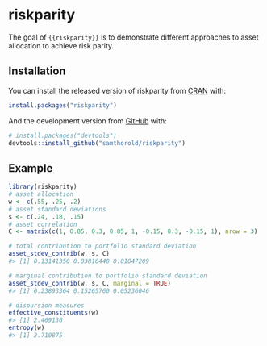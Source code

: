
<!-- README.md is generated from README.Rmd. Please edit that file -->

# riskparity

<!-- badges: start -->
<!-- badges: end -->

The goal of `{{riskparity}}` is to demonstrate different approaches to
asset allocation to achieve risk parity.

## Installation

You can install the released version of riskparity from
[CRAN](https://CRAN.R-project.org) with:

``` r
install.packages("riskparity")
```

And the development version from [GitHub](https://github.com/) with:

``` r
# install.packages("devtools")
devtools::install_github("samthorold/riskparity")
```

## Example

``` r
library(riskparity)
# asset allocation
w <- c(.55, .25, .2)
# asset standard deviations
s <- c(.24, .18, .15)
# asset correlation
C <- matrix(c(1, 0.85, 0.3, 0.85, 1, -0.15, 0.3, -0.15, 1), nrow = 3)

# total contribution to portfolio standard deviation
asset_stdev_contrib(w, s, C)
#> [1] 0.13141350 0.03816440 0.01047209

# marginal contribution to portfolio standard deviation
asset_stdev_contrib(w, s, C, marginal = TRUE)
#> [1] 0.23893364 0.15265760 0.05236046

# dispursion measures
effective_constituents(w)
#> [1] 2.469136
entropy(w)
#> [1] 2.710875
```
